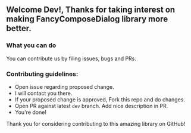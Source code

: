 ## Welcome Dev!, Thanks for taking interest on making FancyComposeDialog library more better.

### What you can do
You can contribute us by filing issues, bugs and PRs.

### Contributing guidelines:
- Open issue regarding proposed change.
- I will contact you there.
- If your proposed change is approved, Fork this repo and do changes.
- Open PR against latest `dev` branch. Add nice description in PR.
- You're done!


Thank you for considering contributing to this amazing library on GitHub!
